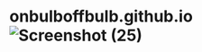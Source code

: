 # onbulboffbulb.github.io![Screenshot (25)](https://user-images.githubusercontent.com/111347556/207423759-4124daf9-7cf9-4380-9b2e-1406b70b34b5.png)
